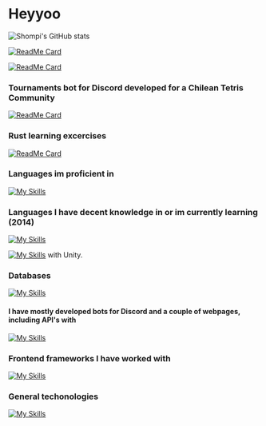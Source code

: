 # Heyyoo

![Shompi's GitHub stats](https://github-readme-stats.vercel.app/api?username=Shompi&show_icons=true&theme=holi)

[![ReadMe Card](https://github-readme-stats.vercel.app/api/pin/?username=Shompi&repo=Muki&theme=holi)](https://github.com/Shompi/github/Muki)

[![ReadMe Card](https://github-readme-stats.vercel.app/api/pin/?username=Shompi&repo=Fuyumi&theme=holi)](https://github.com/Shompi/github/Fuyumi)

### Tournaments bot for Discord developed for a Chilean Tetris Community

[![ReadMe Card](https://github-readme-stats.vercel.app/api/pin/?username=Shompi&repo=tetrio-tournament-helper&theme=holi)](https://github.com/Shompi/github/tetrio-tournament-helper)

### Rust learning excercises

[![ReadMe Card](https://github-readme-stats.vercel.app/api/pin/?username=Shompi&repo=little-rust-projects&theme=holi)](https://github.com/Shompi/github/little-rust-projects)

### Languages im proficient in

[![My Skills](https://skillicons.dev/icons?i=js,ts,c)](https://skillicons.dev)

### Languages I have decent knowledge in or im currently learning (2014)

[![My Skills](https://skillicons.dev/icons?i=python,rust,cpp&perline=3)](https://skillicons.dev)

[![My Skills](https://skillicons.dev/icons?i=cs)](https://skillicons.dev) with Unity.
  
### Databases

[![My Skills](https://skillicons.dev/icons?i=mongo,postgres)](https://skillicons.dev)

#### I have mostly developed bots for Discord and a couple of webpages, including API's with

[![My Skills](https://skillicons.dev/icons?i=nodejs,expressjs,next,remix,deno,tailwindcss,bun,html)](https://skillicons.dev)

### Frontend frameworks I have worked with

[![My Skills](https://skillicons.dev/icons?i=react,next,remix)](https://skillicons.dev)

### General techonologies

[![My Skills](https://skillicons.dev/icons?i=git,github,vscode,linux)](https://skillicons.dev)